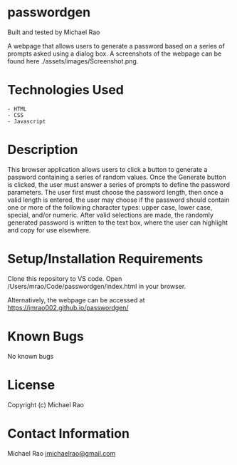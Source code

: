 # passwordgen

Built and tested by Michael Rao

A webpage that allows users to generate a password based on a series of prompts asked using a dialog box. A screenshots of the webpage can be found here ./assets/images/Screenshot.png.

# Technologies Used

    - HTML
    - CSS
    - Javascript

# Description

This browser application allows users to click a button to generate a password containing a series of random values. Once the Generate button is clicked, the user must answer a series of prompts to define the password parameters. The user first must choose the password length, then once a valid length is entered, the user may choose if the password should contain one or more of the following character types: upper case, lower case, special, and/or numeric. After valid selections are made, the randomly generated password is written to the text box, where the user can highlight and copy for use elsewhere.

# Setup/Installation Requirements

Clone this repository to VS code. Open /Users/mrao/Code/passwordgen/index.html in your browser.

Alternatively, the webpage can be accessed at https://jmrao002.github.io/passwordgen/

# Known Bugs

No known bugs

# License

Copyright (c) Michael Rao

# Contact Information

Michael Rao jmichaelrao@gmail.com
